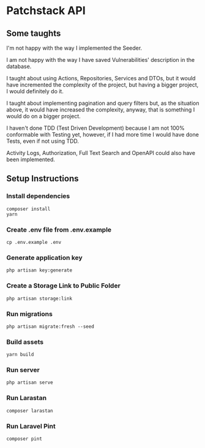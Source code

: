 # Patchstack API

## Some taughts
I'm not happy with the way I implemented the Seeder.

I am not happy with the way I have saved Vulnerabilities' description in the database.

I taught about using Actions, Repositories, Services and DTOs, but it would have incremented the complexity of the project, but having a bigger project, I would definitely do it.

I taught about implementing pagination and query filters but, as the situation above, it would have increased the complexity, anyway, that is something I would do on a bigger project.

I haven't done TDD (Test Driven Development) because I am not 100% conformable with Testing yet, however, if I had more time I would have done Tests, even if not using TDD.

Activity Logs, Authorization, Full Text Search and OpenAPI could also have been implemented.

## Setup Instructions

### Install dependencies
```
composer install
yarn
```

### Create .env file from .env.example
```
cp .env.example .env
```

### Generate application key
```
php artisan key:generate
```

### Create a Storage Link to Public Folder
```
php artisan storage:link
```

### Run migrations
```
php artisan migrate:fresh --seed
```

### Build assets
```
yarn build
```

### Run server
```
php artisan serve
```

### Run Larastan
```
composer larastan
```

### Run Laravel Pint
```
composer pint
```
